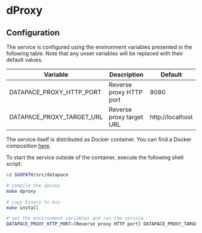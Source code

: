 # dProxy

## Configuration


The service is configured using the environment variables presented in the
following table. Note that any unset variables will be replaced with their
default values.

| Variable                             | Description                              | Default                |
|--------------------------------------|------------------------------------------|------------------------|
| DATAPACE_PROXY_HTTP_PORT             | Reverse proxy HTTP port                  | 9090                   |
| DATAPACE_PROXY_TARGET_URL            | Reverse proxy target URL                 | http://localhost       |

The service itself is distributed as Docker container. You can find a Docker composition
[here](../docker/docker-compose.yml).

To start the service outside of the container, execute the following shell script:

```bash
cd $GOPATH/src/datapace

# compile the dproxy
make dproxy

# copy binary to bin
make install

# set the environment variables and run the service
DATAPACE_PROXY_HTTP_PORT=[Reverse proxy HTTP port] DATAPACE_PROXY_TARGET_URL=[Reverse proxy target URL] $GOBIN/datapace-dproxy
```